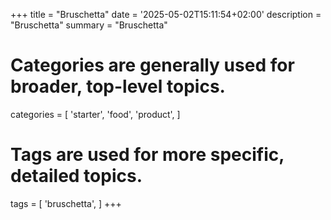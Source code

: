 +++
title = "Bruschetta"
date = '2025-05-02T15:11:54+02:00'
description = "Bruschetta"
summary = "Bruschetta"
# Categories are generally used for broader, top-level topics.
categories = [
 'starter',
 'food',
 'product',
]
# Tags are used for more specific, detailed topics.
tags = [
 'bruschetta',
]
+++
